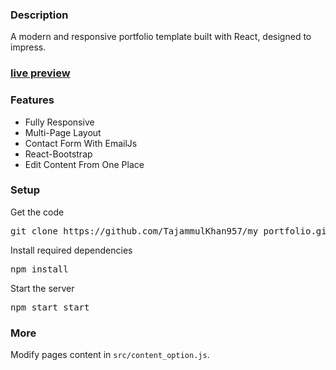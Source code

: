 ### Description

A modern and responsive portfolio template built with React, designed to impress.

### [live preview](https://tajammulkhan-portfolio.vercel.app/)

### Features

- Fully Responsive
- Multi-Page Layout
- Contact Form With EmailJs
- React-Bootstrap
- Edit Content From One Place

### Setup

Get the code

<pre>git clone https://github.com/TajammulKhan957/my_portfolio.git</pre>
 
Install required dependencies

<pre>npm install</pre>

Start the server

<pre>npm start start</pre>

### More

Modify pages content in  `src/content_option.js`.
